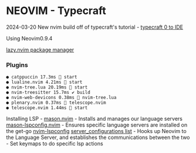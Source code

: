 

# NEOVIM - Typecraft


2024-03-20 New nvim build off of typecraft's tutorial - 
[typecraft 0 to IDE](https://www.youtube.com/watch?v=zHTeCSVAFNY&list=PLsz00TDipIffreIaUNk64KxTIkQaGguqn&ab_channel=typecraft)

Using Neovim0.9.4

[lazy.nvim package manager](https://github.com/folke/lazy.nvim)

### Plugins
    ● catppuccin 17.3ms  start
    ● lualine.nvim 4.21ms  start
    ● nvim-tree.lua 20.19ms  start
    ● nvim-treesitter 15.7ms ✔ build
    ● nvim-web-devicons 0.38ms  nvim-tree.lua
    ● plenary.nvim 0.37ms  telescope.nvim
    ● telescope.nvim 1.44ms  start

Installing  LSP - 
[mason.nvim](https://github.com/williamboman/mason.nvim)
    - Installs and manages our language servers
[mason-lspconfig.nvim](https://github.com/williamboman/mason-lspconfig.nvim)
    - Ensures specific language servers are installed on the get-go
[nvim-lspconfig](https://github.com/neovim/nvim-lspconfig)
    [server_configurations list](https://github.com/neovim/nvim-lspconfig/blob/master/doc/server_configurations.md)
    - Hooks up Neovim to the Language Server, and establishes the communications between the two
    - Set keymaps to do specific lsp actions














